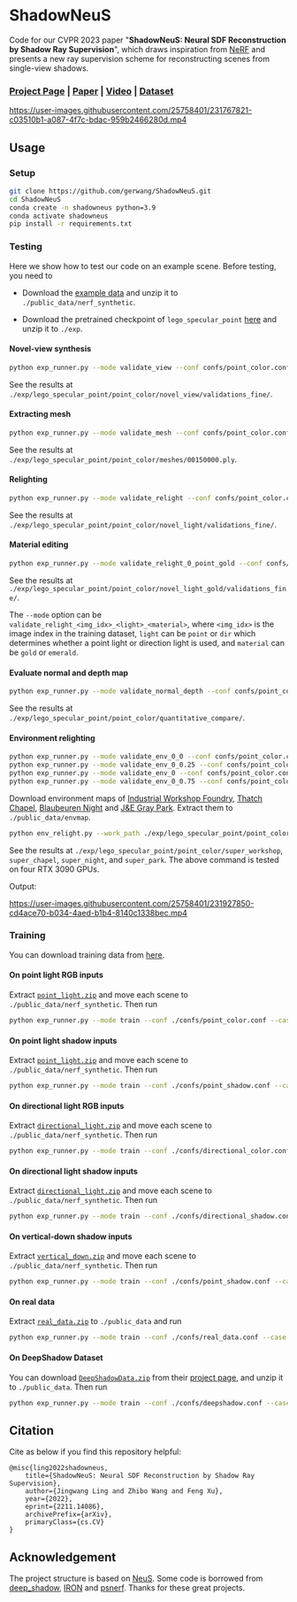 # ShadowNeuS

Code for our CVPR 2023 paper "**ShadowNeuS: Neural SDF Reconstruction by Shadow Ray Supervision**", which draws inspiration from [NeRF](https://www.matthewtancik.com/nerf) and presents a new ray supervision scheme for reconstructing scenes from single-view shadows.

### [Project Page](https://gerwang.github.io/shadowneus/) | [Paper](https://arxiv.org/abs/2211.14086) | [Video](https://www.youtube.com/watch?v=jvxJ7bVuTBk) | [Dataset](https://drive.google.com/drive/folders/1Sr30kdvCD2tXNAONzcnF5xnoMXasylyA?usp=sharing)

https://user-images.githubusercontent.com/25758401/231767821-c03510b1-a087-4f7c-bdac-959b2466280d.mp4

## Usage

### Setup

```bash
git clone https://github.com/gerwang/ShadowNeuS.git
cd ShadowNeuS
conda create -n shadowneus python=3.9
conda activate shadowneus
pip install -r requirements.txt
```

### Testing

Here we show how to test our code on an example scene. Before testing, you need to

- Download the [example data](https://drive.google.com/file/d/1JD-O-VKkWz9_lBerEhqf3_ome34bijc_/view?usp=sharing) and unzip it to `./public_data/nerf_synthetic`.

- Download the pretrained checkpoint of `lego_specular_point` [here](https://drive.google.com/file/d/1zt3h0Jl3cb5v5T-Wv5GJjtSo6wA5JtEJ/view?usp=sharing) and unzip it to `./exp`.

#### Novel-view synthesis

```bash
python exp_runner.py --mode validate_view --conf confs/point_color.conf --case lego_specular_point --is_continue --data_sub 1 --test_mode
```

See the results at `./exp/lego_specular_point/point_color/novel_view/validations_fine/`.

#### Extracting mesh

```bash
python exp_runner.py --mode validate_mesh --conf confs/point_color.conf --case lego_specular_point --is_continue --data_sub 1 --test_mode
```

See the results at `./exp/lego_specular_point/point_color/meshes/00150000.ply`.

#### Relighting

```bash
python exp_runner.py --mode validate_relight --conf confs/point_color.conf --case lego_specular_point --is_continue --data_sub 1 --test_mode
```

See the results at `./exp/lego_specular_point/point_color/novel_light/validations_fine/`.

#### Material editing

```bash
python exp_runner.py --mode validate_relight_0_point_gold --conf confs/point_color.conf --case lego_specular_point --is_continue --test_mode
```

See the results at `./exp/lego_specular_point/point_color/novel_light_gold/validations_fine/`.

The `--mode` option can be ` validate_relight_<img_idx>_<light>_<material>`, where `<img_idx>` is the image index in the training dataset, `light` can be `point` or `dir` which determines whether a point light or direction light is used, and `material` can be `gold` or `emerald`.

#### Evaluate normal and depth map

```bash
python exp_runner.py --mode validate_normal_depth --conf confs/point_color.conf --case lego_specular_point --is_continue --data_sub 1 --test_mode
```

See the results at `./exp/lego_specular_point/point_color/quantitative_compare/`.

#### Environment relighting

```bash
python exp_runner.py --mode validate_env_0_0 --conf confs/point_color.conf --case lego_specular_point --is_continue --data_sub 1 --test_mode
python exp_runner.py --mode validate_env_0_0.25 --conf confs/point_color.conf --case lego_specular_point --is_continue --data_sub 1 --test_mode
python exp_runner.py --mode validate_env_0 --conf confs/point_color.conf --case lego_specular_point --is_continue --data_sub 1 --test_mode
python exp_runner.py --mode validate_env_0_0.75 --conf confs/point_color.conf --case lego_specular_point --is_continue --data_sub 1 --test_mode
```

Download environment maps of [Industrial Workshop Foundry](https://polyhaven.com/a/industrial_workshop_foundry), [Thatch Chapel](https://polyhaven.com/a/thatch_chapel), [Blaubeuren Night](https://polyhaven.com/a/blaubeuren_night) and [J&E Gray Park](https://polyhaven.com/a/je_gray_park). Extract them to `./public_data/envmap`.

```bash
python env_relight.py --work_path ./exp/lego_specular_point/point_color/ --env_paths ./public_data/envmap/industrial_workshop_foundry_4k.exr,./public_data/envmap/thatch_chapel_4k.exr,./public_data/envmap/blaubeuren_night_4k.exr,./public_data/envmap/je_gray_park_4k.exr --save_names super_workshop,super_chapel,super_night,super_park --super_sample --n_theta 128 --n_frames 128 --device_ids 0,1,2,3
```

See the results at `./exp/lego_specular_point/point_color/super_workshop`, `super_chapel`, `super_night`, and `super_park`. The above command is tested on four RTX 3090 GPUs.

Output:


https://user-images.githubusercontent.com/25758401/231927850-cd4ace70-b034-4aed-b1b4-8140c1338bec.mp4



### Training

You can download training data from [here](https://drive.google.com/drive/folders/1Sr30kdvCD2tXNAONzcnF5xnoMXasylyA?usp=sharing).

#### On point light RGB inputs

Extract [`point_light.zip`](https://drive.google.com/file/d/1Wo-0iNRYZs02GAfwlZ9SsFdUWjze6IZ-/view?usp=sharing) and move each scene to `./public_data/nerf_synthetic`. Then run

```bash
python exp_runner.py --mode train --conf ./confs/point_color.conf --case <case_name>_specular_point
```

#### On point light shadow inputs

Extract [`point_light.zip`](https://drive.google.com/file/d/1Wo-0iNRYZs02GAfwlZ9SsFdUWjze6IZ-/view?usp=sharing)  and move each scene to `./public_data/nerf_synthetic`. Then run

```bash
python exp_runner.py --mode train --conf ./confs/point_shadow.conf --case <case_name>_specular_point
```

#### On directional light RGB inputs

Extract [`directional_light.zip`](https://drive.google.com/file/d/10tla4ZygVIqOUUOUt_cBOVFLyxcRYH8z/view?usp=sharing) and move each scene to `./public_data/nerf_synthetic`. Then run

```bash
python exp_runner.py --mode train --conf ./confs/directional_color.conf --case <case_name>_specular
```

#### On directional light shadow inputs

Extract [`directional_light.zip`](https://drive.google.com/file/d/10tla4ZygVIqOUUOUt_cBOVFLyxcRYH8z/view?usp=sharing)  and move each scene to `./public_data/nerf_synthetic`. Then run

```bash
python exp_runner.py --mode train --conf ./confs/directional_shadow.conf --case <case_name>_specular
```

#### On vertical-down shadow inputs

Extract [`vertical_down.zip`](https://drive.google.com/file/d/1YllYfPrHsWA5zCcnXh-UpRpsA8NmVm8b/view?usp=sharing)  and move each scene to `./public_data/nerf_synthetic`. Then run

```bash
python exp_runner.py --mode train --conf ./confs/point_shadow.conf --case <case_name>_upup
```

#### On real data

Extract [`real_data.zip`](https://drive.google.com/file/d/1OJsumvYIPwB7AdtfR2CT5hPphrQGG2dM/view?usp=sharing)  to `./public_data` and run

```bash
python exp_runner.py --mode train --conf ./confs/real_data.conf --case <case_name>
```

#### On DeepShadow Dataset

You can download [`DeepShadowData.zip`](https://faculty.runi.ac.il/toky/Pub/DeepShadowData.zip) from their [project page](https://asafkar.github.io/deepshadow/), and unzip it to `./public_data`. Then run


```bash
python exp_runner.py --mode train --conf ./confs/deepshadow.conf --case <case_name>
```

## Citation

Cite as below if you find this repository helpful:

```
@misc{ling2022shadowneus,
    title={ShadowNeuS: Neural SDF Reconstruction by Shadow Ray Supervision}, 
    author={Jingwang Ling and Zhibo Wang and Feng Xu},
    year={2022},
    eprint={2211.14086},
    archivePrefix={arXiv},
    primaryClass={cs.CV}
}
```

## Acknowledgement

The project structure is based on [NeuS](https://github.com/Totoro97/NeuS). Some code is borrowed from [deep_shadow](https://github.com/asafkar/deep_shadow), [IRON](https://github.com/Kai-46/IRON) and [psnerf](https://github.com/ywq/psnerf). Thanks for these great projects.

